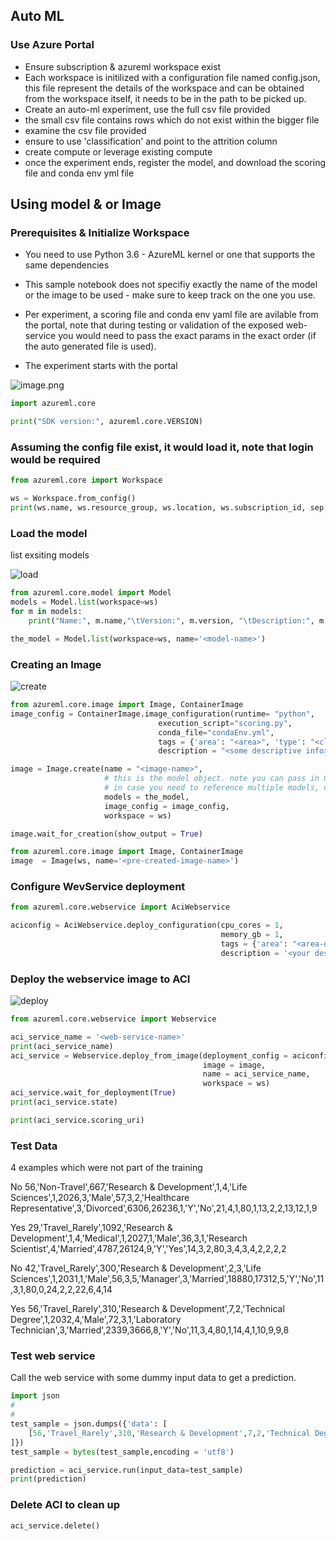 
## Auto ML
### Use Azure Portal
* Ensure subscription & azureml workspace exist
* Each workspace is initilized with a configuration file named config.json, this file represent the details of the workspace and can be obtained from the workspace itself, it needs to be in the path to be picked up.
* Create an auto-ml experiment, use the full csv file provided
* the small csv file contains rows which do not exist within the bigger file
* examine the csv file provided
* ensure to use 'classification' and point to the attrition column
* create compute or leverage existing compute
* once the experiment ends, register the model, and download the scoring file and conda env yml file

## Using model & or Image

### Prerequisites & Initialize Workspace

* You need to use Python 3.6 - AzureML kernel or one that supports the same dependencies
* This sample notebook does not specifiy exactly the name of the model or the image to be used - make sure to keep track on the one you use.
* Per experiment, a scoring file and conda env yaml file are avilable from the portal, note that during testing or validation of the exposed web-service you would need to pass the exact params in the exact order (if the auto generated file is used).

* The experiment starts with the portal

![image.png](https://user-images.githubusercontent.com/37622785/59563022-3c43ec80-903d-11e9-8877-a8e8257697b6.png)


```python
import azureml.core

print("SDK version:", azureml.core.VERSION)
```

### Assuming the config file exist, it would load it, note that login would be required


```python
from azureml.core import Workspace

ws = Workspace.from_config()
print(ws.name, ws.resource_group, ws.location, ws.subscription_id, sep = '\n')
```

### Load the model
list exsiting models

![load](https://user-images.githubusercontent.com/37622785/59563020-35b57500-903d-11e9-8e01-4fca79883999.png)


```python
from azureml.core.model import Model
models = Model.list(workspace=ws)
for m in models:
    print("Name:", m.name,"\tVersion:", m.version, "\tDescription:", m.description, m.tags)
```


```python
the_model = Model.list(workspace=ws, name='<model-name>')
```

### Creating an Image

![create](https://user-images.githubusercontent.com/37622785/59563019-2b937680-903d-11e9-9e11-1bc22f3f524a.png)


```python
from azureml.core.image import Image, ContainerImage
image_config = ContainerImage.image_configuration(runtime= "python",
                                 execution_script="scoring.py",
                                 conda_file="condaEnv.yml",
                                 tags = {'area': "<area>", 'type': "<classification>"},
                                 description = "<some descriptive info>")

image = Image.create(name = "<image-name>",
                     # this is the model object. note you can pass in 0-n models via this list-type parameter
                     # in case you need to reference multiple models, or none at all, in your scoring script.
                     models = the_model,
                     image_config = image_config, 
                     workspace = ws)
```


```python
image.wait_for_creation(show_output = True)
```


```python
from azureml.core.image import Image, ContainerImage
image  = Image(ws, name='<pre-created-image-name>')
```

### Configure WevService deployment


```python
from azureml.core.webservice import AciWebservice

aciconfig = AciWebservice.deploy_configuration(cpu_cores = 1, 
                                               memory_gb = 1, 
                                               tags = {'area': "<area-description>", 'type': "<classification>"}, 
                                               description = '<your description>')
```

### Deploy the webservice image to ACI

![deploy](https://user-images.githubusercontent.com/37622785/59563016-22a2a500-903d-11e9-81bb-6e381929ce24.png)


```python
from azureml.core.webservice import Webservice

aci_service_name = '<web-service-name>'
print(aci_service_name)
aci_service = Webservice.deploy_from_image(deployment_config = aciconfig,
                                           image = image,
                                           name = aci_service_name,
                                           workspace = ws)
aci_service.wait_for_deployment(True)
print(aci_service.state)
```


```python
print(aci_service.scoring_uri)
```

### Test Data
4 examples which were not part of the training

No 56,'Non-Travel',667,'Research & Development',1,4,'Life Sciences',1,2026,3,'Male',57,3,2,'Healthcare Representative',3,'Divorced',6306,26236,1,'Y','No',21,4,1,80,1,13,2,2,13,12,1,9

Yes 29,'Travel_Rarely',1092,'Research & Development',1,4,'Medical',1,2027,1,'Male',36,3,1,'Research Scientist',4,'Married',4787,26124,9,'Y','Yes',14,3,2,80,3,4,3,4,2,2,2,2

No 42,'Travel_Rarely',300,'Research & Development',2,3,'Life Sciences',1,2031,1,'Male',56,3,5,'Manager',3,'Married',18880,17312,5,'Y','No',11,3,1,80,0,24,2,2,22,6,4,14

Yes 56,'Travel_Rarely',310,'Research & Development',7,2,'Technical Degree',1,2032,4,'Male',72,3,1,'Laboratory Technician',3,'Married',2339,3666,8,'Y','No',11,3,4,80,1,14,4,1,10,9,9,8


### Test web service
Call the web service with some dummy input data to get a prediction.


```python
import json
#
# 
test_sample = json.dumps({'data': [
    [56,'Travel_Rarely',310,'Research & Development',7,2,'Technical Degree',1,2032,4,'Male',72,3,1,'Laboratory Technician',3,'Married',2339,3666,8,'Y','No',11,3,4,80,1,14,4,1,10,9,9,8]
]})
test_sample = bytes(test_sample,encoding = 'utf8')

prediction = aci_service.run(input_data=test_sample)
print(prediction)
```

### Delete ACI to clean up


```python
aci_service.delete()
```
